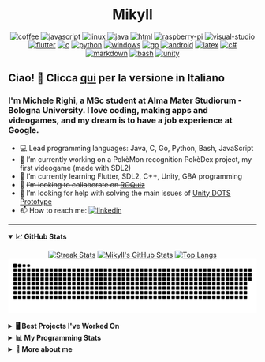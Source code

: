 <div align="center">
  <h1 align="center">Mikyll</h1>

[![coffee][coffee-shield]][coffee-url]
[![javascript][javascript-shield]][javascript-url]
[![linux][linux-shield]][linux-url]
[![java][java-shield]][java-url]
[![html][html-shield]][html-url]
[![raspberry-pi][raspberry-shield]][raspberry-url]
[![visual-studio][vs-shield]][vs-url]
[![flutter][flutter-shield]][flutter-url]
[![c][c-shield]][c-url]
[![python][python-shield]][python-url]
[![windows][windows-shield]][windows-url]
[![go][go-shield]][go-url]
[![android][android-shield]][android-url]
[![latex][latex-shield]][latex-url]
[![c#][c#-shield]][c#-url]
[![markdown][md-shield]][md-url]
[![bash][bash-shield]][bash-url]
[![unity][unity-shield]][unity-url]

</div>

## Ciao! 👋 Clicca [qui](https://github.com/mikyll/mikyll/blob/main/README.it.md) per la versione in Italiano

### I'm Michele Righi, a MSc student at Alma Mater Studiorum - Bologna University. I love coding, making apps and videogames, and my dream is to have a job experience at Google.
- 💻 Lead programming languages: Java, C, Go, Python, Bash, JavaScript
- 🔭 I’m currently working on a PokèMon recognition PokèDex project, my first videogame (made with SDL2)
- 🌱 I’m currently learning Flutter, SDL2, C++, Unity, GBA programming
- 👯 ~~I’m looking to collaborate on [ROQuiz](https://github.com/mikyll/ROQuiz)~~
- 🤔 I’m looking for help with solving the main issues of [Unity DOTS Prototype](https://github.com/mikyll/UnityDOTS-Thesis/tree/main/DOTS%20Prototype)
- 📫 How to reach me: [![linkedin][linkedin-shield]][linkedin-url]

-------

<details open="">
  <summary><b>📈 GitHub Stats</b></summary>
  <p align="center">
    <a href="https://github.com/mikyll/mikyll"><img alt="Streak Stats" src="https://github-readme-streak-stats.herokuapp.com/?user=mikyll&theme=light"/></a>
    <a href="https://github.com/mikyll/mikyll"><img alt="Mikyll's GitHub Stats" src="https://github-readme-stats.vercel.app/api?username=mikyll&show_icons=true" width=55%/></a>
    <a href="https://github.com/mikyll/mikyll"><img alt="Top Langs" src="https://github-readme-stats.vercel.app/api/top-langs/?username=mikyll&layout=compact&langs_count=8" width=40%/></a>
    <a href="https://github.com/mikyll/mikyll"><img alt="Snake animation" src="https://github.com/mikyll/mikyll/blob/output/github-contribution-grid-snake.svg"/></a>
  </p>
</details>

<details>
  <summary><b>🖥️ Best Projects I've Worked On</b></summary>
  
  <h3><a href="https://github.com/TryKatChup/Poke-Pi-Dex">Poké-Pi-Dex</a></h3>
  <a href="https://github.com/TryKatChup">TryKatChup</a> and I recreated a Pokédex clone, which recognizes pictures of Pokémon from the first generation, using a Convolutional Neural Network. It's built on Raspberry Pi4 with LCD display, PiCamera, speaker and some other components attached. The case is made of recycled cardboard. 🌱<br/>
  <p align="center">
    <a href="https://github.com/TryKatChup/Poke-Pi-Dex"><img alt="Poké-Pi-Dex" src="https://github.com/mikyll/mikyll/blob/main/gfx/Poké-Pi-Dex.png" width=50%/></a>
    <!-- <a href="https://github.com/TryKatChup/Poke-Pi-Dex"><img alt="Poké-Pi-Dex Stats" src="https://github-readme-stats.vercel.app/api/pin/?username=TryKatChup&repo=Poke-Pi-Dex"/></a> -->
    <br/>
    Watch the <a href="https://www.youtube.com/watch?v=IkbLYq1PmRs">demo</a> on YouTube!
  </p>
</details>

<details>
  <summary><b>📊 My Programming Stats</b></summary>
  
  <!--START_SECTION:waka-->
![Code Time](http://img.shields.io/badge/Code%20Time-486%20hrs%208%20mins-blue)

**I'm a Night 🦉** 

```text
🌞 Morning    109 commits    ██░░░░░░░░░░░░░░░░░░░░░░░   7.5% 
🌆 Daytime    443 commits    ███████░░░░░░░░░░░░░░░░░░   30.47% 
🌃 Evening    428 commits    ███████░░░░░░░░░░░░░░░░░░   29.44% 
🌙 Night      474 commits    ████████░░░░░░░░░░░░░░░░░   32.6%

```


📊 **This Week I Spent My Time On** 

```text
💬 Programming Languages: 
Java                     3 hrs 6 mins        ███████████░░░░░░░░░░░░░░   46.46% 
CSS                      2 hrs 55 mins       ███████████░░░░░░░░░░░░░░   43.71% 
Other                    39 mins             ██░░░░░░░░░░░░░░░░░░░░░░░   9.83%

```


 Last Updated on 27/06/2022 08:09:40 UTC
<!--END_SECTION:waka-->
  
</details>

<details>
  <summary><b>🧐 More about me</b></summary>
  
  ### 🔎 Interests
  - 👾 Game development (SDL2, Unity)
  - ❓ Problem solving
  - 🕹️ Old consoles (GameBoy Advance)
  - 🌱 Nature & 🐈 animals, mostly cats and dogs

  ### 👀 Hobbies
  - ![Dance](https://user-images.githubusercontent.com/56556806/127065104-59b588ad-aacb-46b0-9bd2-a85e55bd0490.gif)Self-taught shuffle dancer ![grub_dance](https://user-images.githubusercontent.com/56556806/127064887-e11b3ff8-dc00-4f0d-91ee-4a9daf0078c0.gif)
  - 🎮 Videogames, mostly MOBA and FPS. Top 3 games: League of Legends 5000+ hours, Call of Duty 1000+ hours, Genshin Impact 300+ hours
  - 💥 Animes, top 3: Attack on Titans, Parasyte, Charlotte
  - 🏐 I love playing volleyball. I also played football for many years but didn't like it too much
  - 🏋🏻‍♂️ I like working out and 🏃🏻 running (mostly in the rain 🌧)
  <!-- - ♟ Board & card games
  - 🧩 Brain teasers-->

  ### 👍 Something I like
  - ![Poké_Ball_summary_IV](https://user-images.githubusercontent.com/56556806/127063471-6f67dcff-2d34-4d13-bd3a-b4489c0cbb5f.png)
  I love PokèMon ![Blaziken Mini](https://user-images.githubusercontent.com/56556806/127063107-e85065bf-5f1f-4f36-af42-c9c4f3dbd51c.gif)
  ![Groudon Mini](https://user-images.githubusercontent.com/56556806/127063167-70b6f2fd-da9e-48a6-bc67-8e45a8d85ec3.gif)
  ![Rayquaza Mini](https://user-images.githubusercontent.com/56556806/127063187-8cdd2174-c32b-4c84-a561-7d8887e64120.gif)
  ![Kyogre Mini](https://user-images.githubusercontent.com/56556806/127063177-f9582683-db38-4be3-8f0d-eacd1ae2ecd3.gif)
  ![Dialga Mini](https://user-images.githubusercontent.com/56556806/127063158-759ba7e3-593b-4d79-b65e-f650fb0c26c1.gif)
  ![Torterra Mini](https://user-images.githubusercontent.com/56556806/127063199-95b6a4f9-a2ae-4732-9b22-afdb2de66dda.gif)
  - 🎥 Cinema: Excelsior!
  - 🎵 Music: mostly Rock, Pop punk, Metal, Techno, House, DnB. My favourite bands are *Linkin Park*, Sum41 and OneRepublic. Trap is not music. 🥶
  - 🐸 Memes and shitposting
  - ✈ Travelling
  - 🍟 Favourite foods: ❣ cannelloni & 🍣 sushi

  ### ⚡ Fun facts
  - 🌲 I'm allergic to like 20 species of plants and trees
  - 🌙 I can focus much better during night time
  - 🤔 I've got a tattoo of something I really like, guess it! <!-- Hint: italic -->
  - 🏀 I can spin a ball on every finger of my left hand

  ### 🎉 Events I attended
  - 🎫 Concerts:
    - I-Days, Monza 2017 - Linkin Park, Blink-182, Sum41, Nothing But Thieves, Sick Tamburo
    - Rocks Festival, Monza 2018 - Thirty Seconds to Mars, Mike Shinoda
    - Cocoricò, Riccione 2018 - Hardwell
    - Geox Theater, Padova 2019 - Mike Shinoda
    - Fabrique, Milan 2019 - Skillet, Devour the Day
    - Alcatraz, Milan 2020 - Five Finger Death Punch, Megadeth, Bad Wolves
  - Small Country Division, VolleyBall Europeans, 📍 Cyprus: played as libero for San Marino
  - One week at Atlas Language School, 📍 Dublin

  ![Meooow](https://user-images.githubusercontent.com/56556806/127066377-355926fa-644e-4d29-bcc0-7dfd8e0d9686.gif)
  ![Helluva Boss: Moxxie](https://user-images.githubusercontent.com/56556806/127073105-b5c7f4f3-b6ba-4566-873c-dd56bc3f6e98.gif)
  ![Ganyu](https://user-images.githubusercontent.com/56556806/127134266-78b8cd2d-856b-4cb8-b873-dbb0885ea61a.gif)
  ![LoL: Viktor](https://user-images.githubusercontent.com/56556806/127073328-3ba60fb8-c277-4bd5-8b5f-f79ef2de5c81.gif)

</details>

<!-- OS -->
[linux-shield]: https://img.shields.io/badge/Linux-FCC624?style=flat-square&logo=linux&logoColor=black
[linux-url]: https://www.linux.org/
[debian-shield]: https://img.shields.io/badge/Debian-A81D33?style=flat-square&logo=debian&logoColor=white
[debian-url]: https://www.debian.org/
[android-shield]: https://img.shields.io/badge/Android-3DDC84?style=flat-square&logo=android&logoColor=white
[android-url]: https://www.android.com/
[windows-shield]: https://img.shields.io/badge/Windows-0078D6?style=flat-square&logo=windows&logoColor=white
[windows-url]: https://www.youtube.com/watch?v=zjedLeVGcfE&t=11s
<!-- programming languages -->
[java-shield]: https://img.shields.io/badge/Java-ED8B00?style=flat-square&logo=java&logoColor=white
[java-url]: https://www.java.com
[c-shield]: https://img.shields.io/badge/C-00599C?style=flat-square&logo=c&logoColor=white
[c-url]: http://www.open-std.org/jtc1/sc22/wg14/
[bash-shield]: https://img.shields.io/badge/Bash_Script-353535?style=flat-square&logo=gnu-bash&logoColor=white
[bash-url]: https://www.gnu.org/software/bash/
[javascript-shield]: https://img.shields.io/badge/JavaScript-FFDD00?style=flat-square&logo=javascript&logoColor=black
[javascript-url]: https://www.javascript.com/
[python-shield]: https://img.shields.io/badge/Python-3670A0?style=flat-square&logo=python&logoColor=ffdd54
[python-url]: https://www.python.org/
[go-shield]: https://img.shields.io/badge/Go-00ADD8.svg?style=flat-square&logo=go&logoColor=white
[go-url]: https://go.dev/
[c#-shield]: https://img.shields.io/badge/C%23-%23239120.svg?style=flat-square&logo=c-sharp&logoColor=white
[c#-url]: https://docs.microsoft.com/en-us/dotnet/csharp/
[ada-shield]:
[ada-url]: 
<!-- markdown languages -->
[html-shield]: https://img.shields.io/badge/HTML5-E34F26?style=flat-square&logo=html5&logoColor=white
[html-url]: https://www.html.it/
[latex-shield]: https://img.shields.io/badge/LaTeX-47A141?style=flat-square&logo=LaTeX&logoColor=white
[latex-url]: https://www.latex-project.org/
[css-shield]: https://img.shields.io/badge/CSS3-1572B6?style=flat-square&logo=css3&logoColor=white
[css-url]: https://www.w3schools.com/css/
[md-shield]: https://img.shields.io/badge/Markdown-575757.svg?style=flat-square&logo=markdown&logoColor=white
[md-url]: https://www.markdownguide.org/
<!-- Engine & IDE -->
[unity-shield]: https://img.shields.io/badge/Unity-000000?style=flat-square&logo=unity&logoColor=white
[unity-url]: https://unity.com/
[eclipse-shield]: https://img.shields.io/badge/-Eclipse-333333?style=flat-square&logo=eclipse-ide&logoColor=white
[eclipse-url]: https://www.eclipse.org/
[vs-shield]: https://img.shields.io/badge/Visual_Studio-5C2D91?style=flat-square&logo=visual%20studio&logoColor=white
[vs-url]: https://visualstudio.microsoft.com/
[sublime-shield]: https://img.shields.io/badge/Sublime_Text-%23575757.svg?&style=flat-square&logo=sublime-text&logoColor=important
[sublime-url]: https://www.sublimetext.com/
<!-- Frameworks & Libraries -->
[flutter-shield]: https://img.shields.io/badge/Flutter-%2302569B.svg?style=flat-square&logo=Flutter&logoColor=white
[flutter-url]: https://flutter.dev/
<!-- Social Networks -->
[linkedin-shield]: https://img.shields.io/badge/LinkedIn-0077B5?style=flat-square&logo=linkedin&logoColor=white
[linkedin-url]: https://www.linkedin.com/in/michele-righi/?locale=en_US
<!-- Others -->
[raspberry-shield]: https://img.shields.io/badge/-RaspberryPi-C51A4A?style=flat-square&logo=Raspberry-Pi
[raspberry-url]: https://www.raspberrypi.org/

[coffee-shield]: https://img.shields.io/badge/Buy_Me_A_Coffee-F7DF1E?style=flat-square&logo=buy-me-a-coffee&logoColor=black
[coffee-url]: https://www.buymeacoffee.com/mikyll
<!-- https://paypal.me/mikyll98 -->
<!-- more badges: https://badgen.net/ and https://github.com/Ileriayo/markdown-badges#office -->


